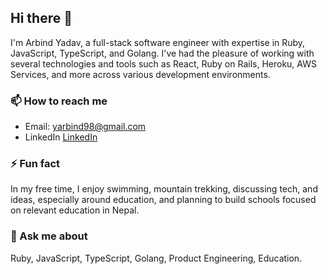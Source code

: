 ## Hi there 👋

I'm Arbind Yadav, a full-stack software engineer with expertise in Ruby, JavaScript, TypeScript, and Golang. I've had the pleasure of working with several technologies and tools such as React, Ruby on Rails, Heroku, AWS Services, and more across various development environments. 

### 📫 How to reach me
- Email: yarbind98@gmail.com
- LinkedIn [LinkedIn](https://www.linkedin.com/in/arbin-yadav/)

### ⚡ Fun fact
In my free time, I enjoy swimming, mountain trekking, discussing tech, and ideas, especially around education, and planning to build schools focused on relevant education in Nepal.

### 💬 Ask me about
Ruby, JavaScript, TypeScript, Golang, Product Engineering, Education.
